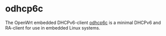 # odhcp6c

The OpenWrt embedded DHCPv6-client [odhcp6c](https://github.com/openwrt/odhcp6c "https://github.com/openwrt/odhcp6c") is a minimal DHCPv6 and RA-client for use in embedded Linux systems.
